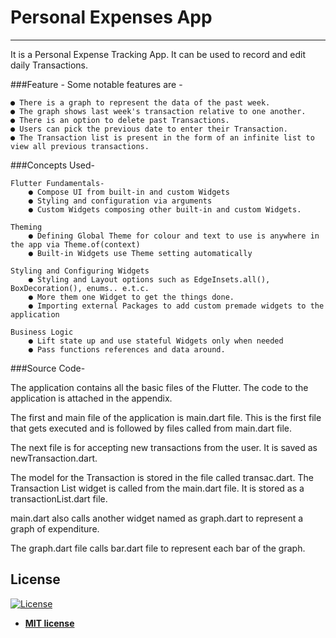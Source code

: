 # Personal Expenses App

---

It is a Personal Expense Tracking App. It can be used to record and edit daily Transactions.

###Feature - Some notable features are -

    ● There is a graph to represent the data of the past week.
    ● The graph shows last week's transaction relative to one another.
    ● There is an option to delete past Transactions.
    ● Users can pick the previous date to enter their Transaction.
    ● The Transaction list is present in the form of an infinite list to view all previous transactions.


###Concepts Used-

    Flutter Fundamentals-
        ● Compose UI from built-in and custom Widgets
        ● Styling and configuration via arguments
        ● Custom Widgets composing other built-in and custom Widgets.

    Theming
        ● Defining Global Theme for colour and text to use is anywhere in the app via Theme.of(context)
        ● Built-in Widgets use Theme setting automatically

    Styling and Configuring Widgets
        ● Styling and Layout options such as EdgeInsets.all(), BoxDecoration(), enums.. e.t.c.
        ● More them one Widget to get the things done.
        ● Importing external Packages to add custom premade widgets to the application

    Business Logic
        ● Lift state up and use stateful Widgets only when needed
        ● Pass functions references and data around.


###Source Code-

The application contains all the basic files of the Flutter. The code to the application is attached in the appendix.

The first and main file of the application is main.dart file. This is the first file that gets executed and is followed by files called from
main.dart file.

The next file is for accepting new transactions from the user. It is saved as newTransaction.dart.

The model for the Transaction is stored in the file called transac.dart.
The Transaction List widget is called from the main.dart file. It is stored as a transactionList.dart file.

main.dart also calls another widget named as graph.dart to represent a graph of expenditure.

The graph.dart file calls bar.dart file to represent each bar of the graph.

## License

[![License](http://img.shields.io/:license-mit-blue.svg?style=flat-square)](http://badges.mit-license.org)

- **[MIT license](http://opensource.org/licenses/mit-license.php)**
